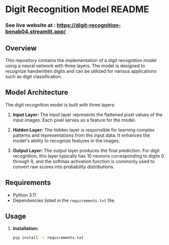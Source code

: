 # Digit Recognition Model README

### See live website at : https://digit-recognition-benab04.streamlit.app/

## Overview

This repository contains the implementation of a digit recognition model using a neural network with three layers. The model is designed to recognize handwritten digits and can be utilized for various applications such as digit classification.

## Model Architecture

The digit recognition model is built with three layers:

1. **Input Layer:** The input layer represents the flattened pixel values of the input images. Each pixel serves as a feature for the model.

2. **Hidden Layer:** The hidden layer is responsible for learning complex patterns and representations from the input data. It enhances the model's ability to recognize features in the images.

3. **Output Layer:** The output layer produces the final prediction. For digit recognition, this layer typically has 10 neurons corresponding to digits 0 through 9, and the softmax activation function is commonly used to convert raw scores into probability distributions.

## Requirements

- Python 3.11
- Dependencies listed in the `requirements.txt` file.

## Usage

1. **Installation:**
   ```bash
   pip install -r requirements.txt
